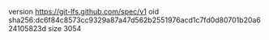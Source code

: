 version https://git-lfs.github.com/spec/v1
oid sha256:dc6f84c8573cc9329a87a47d562b2551976acd1c7fd0d80701b20a624105823d
size 3054
